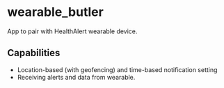 # wearable_butler

App to pair with HealthAlert wearable device.

## Capabilities
- Location-based (with geofencing) and time-based notification setting
- Receiving alerts and data from wearable.
